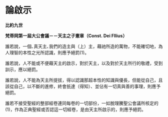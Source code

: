 # 論啟示


**比約九世**

**梵蒂岡第一屆大公會議－－天主之子憲章（Const. Dei Fllius）**





誰若說，一個､真天主､我們的造主與（上）主，藉祂所造的萬物，不能確切地，為人理智的本性之光所認識，則應予絕罰(1)。

誰若說，人不能或不便藉天主的啟示，對於天主，以及對於天主所行的敬禮，受到訓示，應以絕罰。

誰若說，人不能為天主所提拔，得以認識那超本性的知識與優長，但能從自己，且該從自己，以不斷的進修，終會扺達（得知）、並佔有一切真與善的事理，則應予絕罰。

誰若不接受聖經的整部經卷連同每卷的一切部份，一如脫理騰聖公會議所核定的(1)，作為正典聖經或否認這一切經卷，是由天主所啟示的，則應予絕罰。

